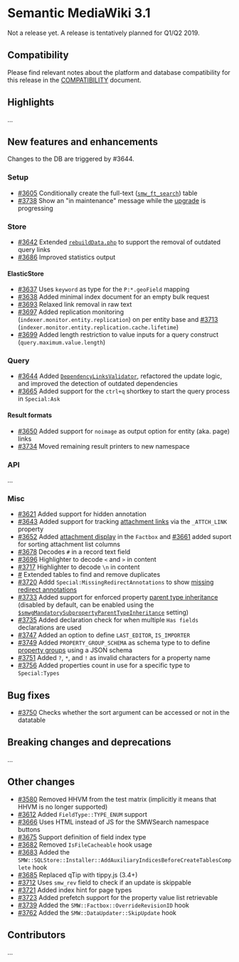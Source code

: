 # Semantic MediaWiki 3.1

Not a release yet. A release is tentatively planned for Q1/Q2 2019.

## Compatibility

Please find relevant notes about the platform and database compatibility for this release in the [COMPATIBILITY](https://github.com/SemanticMediaWiki/SemanticMediaWiki/blob/master/docs/COMPATIBILITY.md) document.

## Highlights

...

## New features and enhancements

Changes to the DB are triggered by #3644.

### Setup

* [#3605](https://github.com/SemanticMediaWiki/SemanticMediaWiki/pull/3605) Conditionally create the full-text ([`smw_ft_search`](https://www.semantic-mediawiki.org/wiki/Table:smw_ft_search)) table
* [#3738](https://github.com/SemanticMediaWiki/SemanticMediaWiki/pull/3738) Show an "in maintenance" message while the [upgrade](https://www.semantic-mediawiki.org/wiki/Help:Upgrade) is progressing

### Store

* [#3642](https://github.com/SemanticMediaWiki/SemanticMediaWiki/pull/3642) Extended [`rebuildData.php`](https://www.semantic-mediawiki.org/wiki/rebuildData.php) to support the removal of outdated query links
* [#3686](https://github.com/SemanticMediaWiki/SemanticMediaWiki/pull/3686) Improved statistics output

#### ElasticStore

* [#3637](https://github.com/SemanticMediaWiki/SemanticMediaWiki/pull/3637) Uses `keyword` as type for the `P:*.geoField` mapping
* [#3638](https://github.com/SemanticMediaWiki/SemanticMediaWiki/pull/3638) Added minimal index document for an empty bulk request
* [#3693](https://github.com/SemanticMediaWiki/SemanticMediaWiki/pull/3693) Relaxed link removal in raw text
* [#3697](https://github.com/SemanticMediaWiki/SemanticMediaWiki/pull/3697) Added replication monitoring (`indexer.monitor.entity.replication`) on per entity base and [#3713](https://github.com/SemanticMediaWiki/SemanticMediaWiki/pull/3713) (`indexer.monitor.entity.replication.cache.lifetime`)
* [#3699](https://github.com/SemanticMediaWiki/SemanticMediaWiki/pull/3699) Added length restriction to value inputs for a query construct  (`query.maximum.value.length`)

### Query

* [#3644](https://github.com/SemanticMediaWiki/SemanticMediaWiki/pull/3644) Added [`DependencyLinksValidator`](https://www.semantic-mediawiki.org/wiki/Help:Embedded_query_update), refactored the update logic, and improved the detection of outdated dependencies
* [#3665](https://github.com/SemanticMediaWiki/SemanticMediaWiki/pull/3665) Added support for the `ctrl+q` shortkey to start the query process in `Special:Ask`

#### Result formats

* [#3650](https://github.com/SemanticMediaWiki/SemanticMediaWiki/pull/3650) Added support for `noimage` as output option for entity (aka. page) links
* [#3734](https://github.com/SemanticMediaWiki/SemanticMediaWiki/pull/3734) Moved remaining result printers to new namespace


### API

...

### Misc

* [#3621](https://github.com/SemanticMediaWiki/SemanticMediaWiki/issues/3621) Added support for hidden annotation
* [#3643](https://github.com/SemanticMediaWiki/SemanticMediaWiki/pull/3643) Added support for tracking [attachment links](https://www.semantic-mediawiki.org/wiki/Help:Attachment_links) via the `_ATTCH_LINK` property
* [#3652](https://github.com/SemanticMediaWiki/SemanticMediaWiki/pull/3652) Added [attachment display](https://www.semantic-mediawiki.org/wiki/Help:Attachment_links) in the `Factbox` and [#3661](https://github.com/SemanticMediaWiki/SemanticMediaWiki/pull/3661) added suport for sorting attachment list columns 
* [#3678](https://github.com/SemanticMediaWiki/SemanticMediaWiki/pull/3678) Decodes `#` in a record text field
* [#3696](https://github.com/SemanticMediaWiki/SemanticMediaWiki/pull/3696) Highlighter to decode `<` and `>` in content
* [#3717](https://github.com/SemanticMediaWiki/SemanticMediaWiki/pull/3717) Highlighter to decode `\n` in content
* [#](https://github.com/SemanticMediaWiki/SemanticMediaWiki/pull/3718) Extended tables to find and remove duplicates 
* [#3720](https://github.com/SemanticMediaWiki/SemanticMediaWiki/pull/3720) Addd `Special:MissingRedirectAnnotations` to show [missing redirect annotations](https://www.semantic-mediawiki.org/wiki/Help:Missing_redirect_annotations)
* [#3733](https://github.com/SemanticMediaWiki/SemanticMediaWiki/pull/3733) Added support for enforced property [parent type inheritance](https://www.semantic-mediawiki.org/wiki/Help:Mandatory_parent_datatype_inheritance) (disabled by default, can be enabled using the [`$smwgMandatorySubpropertyParentTypeInheritance`](https://www.semantic-mediawiki.org/wiki/Help:$smwgMandatorySubpropertyParentTypeInheritance) setting)
* [#3735](https://github.com/SemanticMediaWiki/SemanticMediaWiki/pull/3735) Added declaration check for when multiple `Has fields` declarations are used
* [#3747](https://github.com/SemanticMediaWiki/SemanticMediaWiki/pull/3747) Added an option to define `LAST_EDITOR`, `IS_IMPORTER`
* [#3749](https://github.com/SemanticMediaWiki/SemanticMediaWiki/pull/3749) Added `PROPERTY_GROUP_SCHEMA` as schema type to to define [property groups](https://www.semantic-mediawiki.org/wiki/Help:Property_group) using a JSON schema
* [#3751](https://github.com/SemanticMediaWiki/SemanticMediaWiki/pull/3751) Added `?`, `*`, and `!` as invalid characters for a property name
* [#3756](https://github.com/SemanticMediaWiki/SemanticMediaWiki/pull/3756) Added properties count in use for a specific type to `Special:Types`

## Bug fixes

* [#3750](https://github.com/SemanticMediaWiki/SemanticMediaWiki/pull/3750) Checks whether the sort argument can be accessed or not in the datatable

## Breaking changes and deprecations

...

## Other changes

* [#3580](https://github.com/SemanticMediaWiki/SemanticMediaWiki/pull/3580) Removed HHVM from the test matrix (implicitly it means that HHVM is no longer supported)
* [#3612](https://github.com/SemanticMediaWiki/SemanticMediaWiki/pull/3612) Added `FieldType::TYPE_ENUM` support
* [#3666](https://github.com/SemanticMediaWiki/SemanticMediaWiki/pull/3666) Uses HTML instead of JS for the SMWSearch namespace buttons
* [#3675](https://github.com/SemanticMediaWiki/SemanticMediaWiki/pull/3675) Support definition of field index type
* [#3682](https://github.com/SemanticMediaWiki/SemanticMediaWiki/pull/3682) Removed `IsFileCacheable` hook usage
* [#3683](https://github.com/SemanticMediaWiki/SemanticMediaWiki/pull/3683) Added the `SMW::SQLStore::Installer::AddAuxiliaryIndicesBeforeCreateTablesComplete` hook
* [#3685](https://github.com/SemanticMediaWiki/SemanticMediaWiki/pull/3685) Replaced qTip with tippy.js (3.4+) 
* [#3712](https://github.com/SemanticMediaWiki/SemanticMediaWiki/pull/3712) Uses `smw_rev` field to check if an update is skippable
* [#3721](https://github.com/SemanticMediaWiki/SemanticMediaWiki/pull/3721) Added index hint for page types
* [#3723](https://github.com/SemanticMediaWiki/SemanticMediaWiki/pull/3723) Added prefetch support for the property value list retrievable
* [#3739](https://github.com/SemanticMediaWiki/SemanticMediaWiki/pull/3739) Added the `SMW::Factbox::OverrideRevisionID` hook
* [#3762](https://github.com/SemanticMediaWiki/SemanticMediaWiki/pull/3762) Added the `SMW::DataUpdater::SkipUpdate` hook

## Contributors

...
